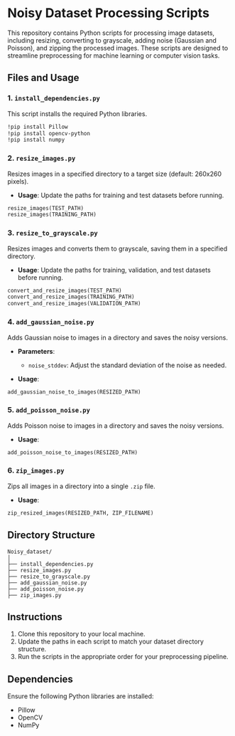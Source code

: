 
# Noisy Dataset Processing Scripts

This repository contains Python scripts for processing image datasets, including resizing, converting to grayscale, adding noise (Gaussian and Poisson), and zipping the processed images. These scripts are designed to streamline preprocessing for machine learning or computer vision tasks.

## Files and Usage

### 1. `install_dependencies.py`
This script installs the required Python libraries.

```bash
!pip install Pillow
!pip install opencv-python
!pip install numpy
```

### 2. `resize_images.py`
Resizes images in a specified directory to a target size (default: 260x260 pixels).

- **Usage**:
  Update the paths for training and test datasets before running.

```python
resize_images(TEST_PATH)
resize_images(TRAINING_PATH)
```

### 3. `resize_to_grayscale.py`
Resizes images and converts them to grayscale, saving them in a specified directory.

- **Usage**:
  Update the paths for training, validation, and test datasets before running.

```python
convert_and_resize_images(TEST_PATH)
convert_and_resize_images(TRAINING_PATH)
convert_and_resize_images(VALIDATION_PATH)
```

### 4. `add_gaussian_noise.py`
Adds Gaussian noise to images in a directory and saves the noisy versions.

- **Parameters**:
  - `noise_stddev`: Adjust the standard deviation of the noise as needed.

- **Usage**:
```python
add_gaussian_noise_to_images(RESIZED_PATH)
```

### 5. `add_poisson_noise.py`
Adds Poisson noise to images in a directory and saves the noisy versions.

- **Usage**:
```python
add_poisson_noise_to_images(RESIZED_PATH)
```

### 6. `zip_images.py`
Zips all images in a directory into a single `.zip` file.

- **Usage**:
```python
zip_resized_images(RESIZED_PATH, ZIP_FILENAME)
```

## Directory Structure
```
Noisy_dataset/
│
├── install_dependencies.py
├── resize_images.py
├── resize_to_grayscale.py
├── add_gaussian_noise.py
├── add_poisson_noise.py
├── zip_images.py
```

## Instructions
1. Clone this repository to your local machine.
2. Update the paths in each script to match your dataset directory structure.
3. Run the scripts in the appropriate order for your preprocessing pipeline.

## Dependencies
Ensure the following Python libraries are installed:
- Pillow
- OpenCV
- NumPy
